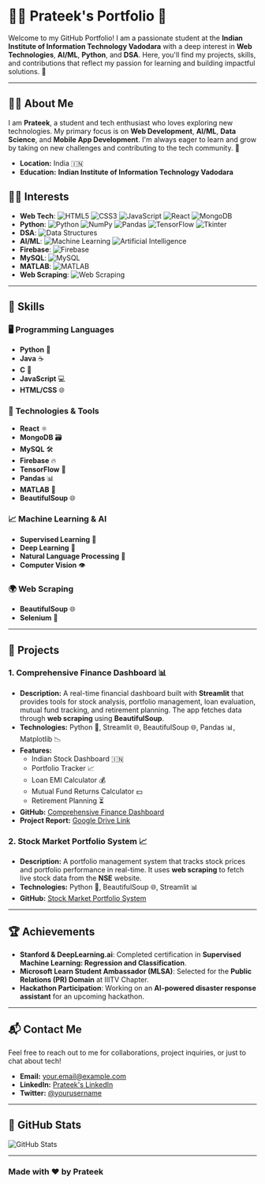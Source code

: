 # 👨‍💻 **Prateek's Portfolio** 🌟

Welcome to my GitHub Portfolio! I am a passionate student at the **Indian Institute of Information Technology Vadodara** with a deep interest in **Web Technologies**, **AI/ML**, **Python**, and **DSA**. Here, you'll find my projects, skills, and contributions that reflect my passion for learning and building impactful solutions. 🚀

---

## 🧑‍💻 **About Me**
I am **Prateek**, a student and tech enthusiast who loves exploring new technologies. My primary focus is on **Web Development**, **AI/ML**, **Data Science**, and **Mobile App Development**. I'm always eager to learn and grow by taking on new challenges and contributing to the tech community. 🌱

- **Location:** India 🇮🇳
- **Education:** **Indian Institute of Information Technology Vadodara**
## 🧑‍💻 **Interests**
- **Web Tech**: ![HTML5](https://img.shields.io/badge/HTML5-E34F26?style=flat&logo=html5&logoColor=white) ![CSS3](https://img.shields.io/badge/CSS3-1572B6?style=flat&logo=css3&logoColor=white) ![JavaScript](https://img.shields.io/badge/JavaScript-F7DF1E?style=flat&logo=javascript&logoColor=black) ![React](https://img.shields.io/badge/React-61DAFB?style=flat&logo=react&logoColor=black) ![MongoDB](https://img.shields.io/badge/MongoDB-47A248?style=flat&logo=mongodb&logoColor=white)
- **Python**: ![Python](https://img.shields.io/badge/Python-3776AB?style=flat&logo=python&logoColor=white) ![NumPy](https://img.shields.io/badge/NumPy-013243?style=flat&logo=numpy&logoColor=white) ![Pandas](https://img.shields.io/badge/Pandas-150458?style=flat&logo=pandas&logoColor=white) ![TensorFlow](https://img.shields.io/badge/TensorFlow-FF6F00?style=flat&logo=tensorflow&logoColor=white) ![Tkinter](https://img.shields.io/badge/Tkinter-008080?style=flat&logo=tkinter&logoColor=white)
- **DSA**: ![Data Structures](https://img.shields.io/badge/DSA-000000?style=flat&logo=python&logoColor=white)
- **AI/ML**: ![Machine Learning](https://img.shields.io/badge/Machine%20Learning-FF8C00?style=flat&logo=python&logoColor=white) ![Artificial Intelligence](https://img.shields.io/badge/AI-4B8BBE?style=flat&logo=python&logoColor=white)
- **Firebase**: ![Firebase](https://img.shields.io/badge/Firebase-FFCA28?style=flat&logo=firebase&logoColor=white)
- **MySQL**: ![MySQL](https://img.shields.io/badge/MySQL-4479A1?style=flat&logo=mysql&logoColor=white)
- **MATLAB**: ![MATLAB](https://img.shields.io/badge/MATLAB-0076A8?style=flat&logo=matlab&logoColor=white)
- **Web Scraping**: ![Web Scraping](https://img.shields.io/badge/Web%20Scraping-FF6347?style=flat&logo=python&logoColor=white)

---

## 💼 **Skills**

### 🖥 **Programming Languages**
- **Python** 🐍
- **Java** ☕
- **C** 🔧
- **JavaScript** 💻
- **HTML/CSS** 🌐

### 🧠 **Technologies & Tools**
- **React** ⚛️
- **MongoDB** 🗃️
- **MySQL** 🛠️
- **Firebase** 🔥
- **TensorFlow** 🤖
- **Pandas** 📊
- **MATLAB** 🧮
- **BeautifulSoup** 🌐

### 📈 **Machine Learning & AI**
- **Supervised Learning** 🤖
- **Deep Learning** 🧠
- **Natural Language Processing** 📝
- **Computer Vision** 👁️

### 🌍 **Web Scraping**
- **BeautifulSoup** 🌐
- **Selenium** 🔄

---

## 📂 **Projects**

### 1. **Comprehensive Finance Dashboard 📊**
- **Description:** A real-time financial dashboard built with **Streamlit** that provides tools for stock analysis, portfolio management, loan evaluation, mutual fund tracking, and retirement planning. The app fetches data through **web scraping** using **BeautifulSoup**.
- **Technologies:** Python 🐍, Streamlit 🌐, BeautifulSoup 🌐, Pandas 📊, Matplotlib 📉
- **Features:**
  - Indian Stock Dashboard 🇮🇳
  - Portfolio Tracker 📈
  - Loan EMI Calculator 💰
  - Mutual Fund Returns Calculator 💵
  - Retirement Planning ⏳
- **GitHub:** [Comprehensive Finance Dashboard](https://github.com/yourusername/projectname)
- **Project Report:** [Google Drive Link](https://drive.google.com/drive/folders/1o4k3Ba73WSAZqISfMUMMij1sdTWhC--p?usp=sharing)

### 2. **Stock Market Portfolio System 📈**
- **Description:** A portfolio management system that tracks stock prices and portfolio performance in real-time. It uses **web scraping** to fetch live stock data from the **NSE** website.
- **Technologies:** Python 🐍, BeautifulSoup 🌐, Streamlit 📊
- **GitHub:** [Stock Market Portfolio System](https://github.com/yourusername/projectname)

---

## 🏆 **Achievements**
- **Stanford & DeepLearning.ai**: Completed certification in **Supervised Machine Learning: Regression and Classification**.
- **Microsoft Learn Student Ambassador (MLSA)**: Selected for the **Public Relations (PR) Domain** at IIITV Chapter.
- **Hackathon Participation**: Working on an **AI-powered disaster response assistant** for an upcoming hackathon.

---

## 📬 **Contact Me**
Feel free to reach out to me for collaborations, project inquiries, or just to chat about tech!

- **Email:** [your.email@example.com](mailto:your.email@example.com)
- **LinkedIn:** [Prateek's LinkedIn](https://www.linkedin.com/in/yourprofile)
- **Twitter:** [@yourusername](https://twitter.com/yourusername)

---

## 🌟 **GitHub Stats**
![GitHub Stats](https://github-readme-stats.vercel.app/api?username=yourusername&show_icons=true&hide_title=true&count_private=true&theme=radical)

---

### **Made with ❤️ by Prateek**
